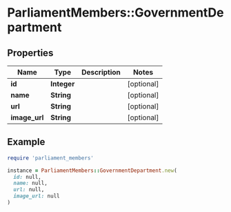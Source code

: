 # ParliamentMembers::GovernmentDepartment

## Properties

| Name | Type | Description | Notes |
| ---- | ---- | ----------- | ----- |
| **id** | **Integer** |  | [optional] |
| **name** | **String** |  | [optional] |
| **url** | **String** |  | [optional] |
| **image_url** | **String** |  | [optional] |

## Example

```ruby
require 'parliament_members'

instance = ParliamentMembers::GovernmentDepartment.new(
  id: null,
  name: null,
  url: null,
  image_url: null
)
```

